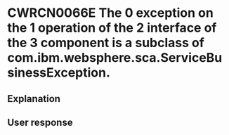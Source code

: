 # CWRCN0066E The 0 exception on the 1 operation of the 2 interface of the 3 component is a subclass of com.ibm.websphere.sca.ServiceBusinessException.

## Explanation

## User response